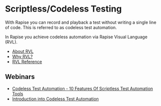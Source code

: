 # Scriptless/Codeless Testing

With Rapise you can record and playback a test without writing a single line of code. This is referred to as codeless test automation.

In Rapise you achieve codeless automation via Rapise Visual Language (RVL).

- [About RVL](/Guide/visual_language/)
- [Why RVL?](/RVL/Overview/)
- [RVL Reference](/Guide/rvl_editor/)

## Webinars

- [Codeless Test Automation - 10 Features Of Scriptless Test Automation Tools](https://youtu.be/kbyLnnXlpwQ)
- [Introduction into Codeless Test Automation](https://youtu.be/mzuzEyClF98?t=246)